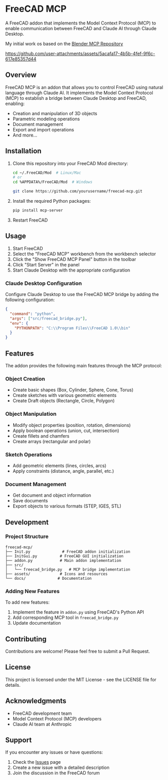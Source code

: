 # FreeCAD MCP

A FreeCAD addon that implements the Model Context Protocol (MCP) to enable communication between FreeCAD and Claude AI through Claude Desktop.

My initial work os based on the  [Blender MCP Repository](https://github.com/ahujasid/blender-mcp)


https://github.com/user-attachments/assets/5acafa17-4b5b-4fef-9f6c-617e85357d44


## Overview

FreeCAD MCP is an addon that allows you to control FreeCAD using natural language through Claude AI. It implements the Model Context Protocol (MCP) to establish a bridge between Claude Desktop and FreeCAD, enabling:

- Creation and manipulation of 3D objects
- Parametric modeling operations
- Document management
- Export and import operations
- And more...

## Installation

1. Clone this repository into your FreeCAD Mod directory:
   ```bash
   cd ~/.FreeCAD/Mod  # Linux/Mac
   # or
   cd %APPDATA%/FreeCAD/Mod  # Windows
   
   git clone https://github.com/yourusername/freecad-mcp.git
   ```

2. Install the required Python packages:
   ```bash
   pip install mcp-server
   ```

3. Restart FreeCAD

## Usage

1. Start FreeCAD
2. Select the "FreeCAD MCP" workbench from the workbench selector
3. Click the "Show FreeCAD MCP Panel" button in the toolbar
4. Click "Start Server" in the panel
5. Start Claude Desktop with the appropriate configuration

### Claude Desktop Configuration

Configure Claude Desktop to use the FreeCAD MCP bridge by adding the following configuration:

```json
{
  "command": "python",
  "args": ["src/freecad_bridge.py"],
  "env": {
    "PYTHONPATH": "C:\\Program Files\\FreeCAD 1.0\\bin"
  }
}
```

## Features

The addon provides the following main features through the MCP protocol:

### Object Creation
- Create basic shapes (Box, Cylinder, Sphere, Cone, Torus)
- Create sketches with various geometric elements
- Create Draft objects (Rectangle, Circle, Polygon)

### Object Manipulation
- Modify object properties (position, rotation, dimensions)
- Apply boolean operations (union, cut, intersection)
- Create fillets and chamfers
- Create arrays (rectangular and polar)

### Sketch Operations
- Add geometric elements (lines, circles, arcs)
- Apply constraints (distance, angle, parallel, etc.)

### Document Management
- Get document and object information
- Save documents
- Export objects to various formats (STEP, IGES, STL)

## Development

### Project Structure
```
freecad-mcp/
├── Init.py              # FreeCAD addon initialization
├── InitGui.py          # FreeCAD GUI initialization
├── addon.py            # Main addon implementation
├── src/
│   └── freecad_bridge.py   # MCP bridge implementation
├── assets/             # Icons and resources
└── docs/              # Documentation
```

### Adding New Features

To add new features:

1. Implement the feature in `addon.py` using FreeCAD's Python API
2. Add corresponding MCP tool in `freecad_bridge.py`
3. Update documentation

## Contributing

Contributions are welcome! Please feel free to submit a Pull Request.

## License

This project is licensed under the MIT License - see the LICENSE file for details.

## Acknowledgments

- FreeCAD development team
- Model Context Protocol (MCP) developers
- Claude AI team at Anthropic

## Support

If you encounter any issues or have questions:

1. Check the [Issues](https://github.com/yourusername/freecad-mcp/issues) page
2. Create a new issue with a detailed description
3. Join the discussion in the FreeCAD forum
